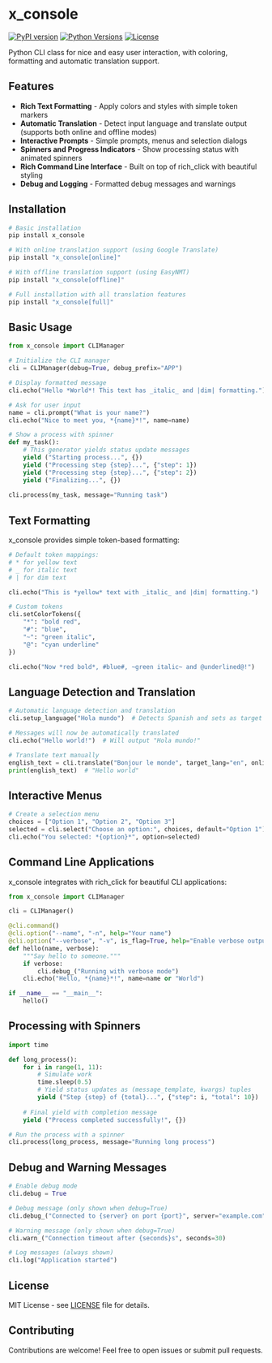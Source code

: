 # x_console

[![PyPI version](https://img.shields.io/pypi/v/x_console.svg)](https://pypi.org/project/x_console/)
[![Python Versions](https://img.shields.io/pypi/pyversions/x_console.svg)](https://pypi.org/project/x_console/)
[![License](https://img.shields.io/github/license/puntorigen/x_console.svg)](https://github.com/puntorigen/x_console/blob/main/LICENSE)

Python CLI class for nice and easy user interaction, with coloring, formatting and automatic translation support.

## Features

- **Rich Text Formatting** - Apply colors and styles with simple token markers
- **Automatic Translation** - Detect input language and translate output (supports both online and offline modes)
- **Interactive Prompts** - Simple prompts, menus and selection dialogs
- **Spinners and Progress Indicators** - Show processing status with animated spinners
- **Rich Command Line Interface** - Built on top of rich_click with beautiful styling
- **Debug and Logging** - Formatted debug messages and warnings

## Installation

```bash
# Basic installation
pip install x_console

# With online translation support (using Google Translate)
pip install "x_console[online]"

# With offline translation support (using EasyNMT)
pip install "x_console[offline]"

# Full installation with all translation features
pip install "x_console[full]"
```

## Basic Usage

```python
from x_console import CLIManager

# Initialize the CLI manager
cli = CLIManager(debug=True, debug_prefix="APP")

# Display formatted message
cli.echo("Hello *World*! This text has _italic_ and |dim| formatting.")

# Ask for user input
name = cli.prompt("What is your name?")
cli.echo("Nice to meet you, *{name}*!", name=name)

# Show a process with spinner
def my_task():
    # This generator yields status update messages
    yield ("Starting process...", {})
    yield ("Processing step {step}...", {"step": 1})
    yield ("Processing step {step}...", {"step": 2})
    yield ("Finalizing...", {})
    
cli.process(my_task, message="Running task")
```

## Text Formatting

x_console provides simple token-based formatting:

```python
# Default token mappings:
# * for yellow text
# _ for italic text
# | for dim text

cli.echo("This is *yellow* text with _italic_ and |dim| formatting.")

# Custom tokens
cli.setColorTokens({
    "*": "bold red",
    "#": "blue",
    "~": "green italic",
    "@": "cyan underline"
})

cli.echo("Now *red bold*, #blue#, ~green italic~ and @underlined@!")
```

## Language Detection and Translation

```python
# Automatic language detection and translation
cli.setup_language("Hola mundo")  # Detects Spanish and sets as target language

# Messages will now be automatically translated
cli.echo("Hello world!")  # Will output "Hola mundo!"

# Translate text manually
english_text = cli.translate("Bonjour le monde", target_lang="en", online=True)
print(english_text)  # "Hello world"
```

## Interactive Menus

```python
# Create a selection menu
choices = ["Option 1", "Option 2", "Option 3"]
selected = cli.select("Choose an option:", choices, default="Option 1")
cli.echo("You selected: *{option}*", option=selected)
```

## Command Line Applications

x_console integrates with rich_click for beautiful CLI applications:

```python
from x_console import CLIManager

cli = CLIManager()

@cli.command()
@cli.option("--name", "-n", help="Your name")
@cli.option("--verbose", "-v", is_flag=True, help="Enable verbose output")
def hello(name, verbose):
    """Say hello to someone."""
    if verbose:
        cli.debug_("Running with verbose mode")
    cli.echo("Hello, *{name}*!", name=name or "World")

if __name__ == "__main__":
    hello()
```

## Processing with Spinners

```python
import time

def long_process():
    for i in range(1, 11):
        # Simulate work
        time.sleep(0.5)
        # Yield status updates as (message_template, kwargs) tuples
        yield ("Step {step} of {total}...", {"step": i, "total": 10})
    
    # Final yield with completion message
    yield ("Process completed successfully!", {})

# Run the process with a spinner
cli.process(long_process, message="Running long process")
```

## Debug and Warning Messages

```python
# Enable debug mode
cli.debug = True

# Debug message (only shown when debug=True)
cli.debug_("Connected to {server} on port {port}", server="example.com", port=8080)

# Warning message (only shown when debug=True)
cli.warn_("Connection timeout after {seconds}s", seconds=30)

# Log messages (always shown)
cli.log("Application started")
```

## License

MIT License - see [LICENSE](LICENSE) file for details.

## Contributing

Contributions are welcome! Feel free to open issues or submit pull requests.
